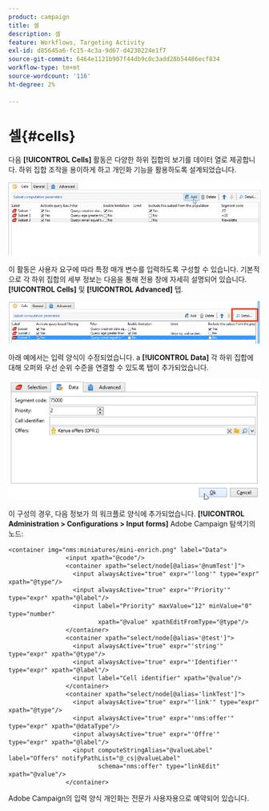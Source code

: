 ```yaml
---
product: campaign
title: 셀
description: 셀
feature: Workflows, Targeting Activity
exl-id: d85645a6-fc15-4c3a-9d67-d4230224e1f7
source-git-commit: 6464e1121b907f44db9c0c3add28b54486ecf834
workflow-type: tm+mt
source-wordcount: '116'
ht-degree: 2%

---
```


# 셀{#cells}

다음 **[!UICONTROL Cells]** 활동은 다양한 하위 집합의 보기를 데이터 열로 제공합니다. 하위 집합 조작을 용이하게 하고 개인화 기능을 활용하도록 설계되었습니다.

![](assets/wf_split_cells.png)

이 활동은 사용자 요구에 따라 특정 매개 변수를 입력하도록 구성할 수 있습니다. 기본적으로 각 하위 집합의 세부 정보는 다음을 통해 전용 창에 자세히 설명되어 있습니다. **[!UICONTROL Cells]** 및 **[!UICONTROL Advanced]** 탭.

![](assets/wf_split_cells_with_customization.png)

아래 예에서는 입력 양식이 수정되었습니다. a **[!UICONTROL Data]** 각 하위 집합에 대해 오퍼와 우선 순위 수준을 연결할 수 있도록 탭이 추가되었습니다.

![](assets/cells-activity-sample.png)

이 구성의 경우, 다음 정보가 의 워크플로 양식에 추가되었습니다. **[!UICONTROL Administration > Configurations > Input forms]** Adobe Campaign 탐색기의 노드:

```
<container img="nms:miniatures/mini-enrich.png" label="Data">
                <input xpath="@code"/>
                <container xpath="select/node[@alias='@numTest']">
                  <input alwaysActive="true" expr="'long'" type="expr" xpath="@type"/>
                  <input alwaysActive="true" expr="'Priority'" type="expr" xpath="@label"/>
                  <input label="Priority" maxValue="12" minValue="0" type="number"
                         xpath="@value" xpathEditFromType="@type"/>
                </container>
                <container xpath="select/node[@alias='@test']">
                  <input alwaysActive="true" expr="'string'" type="expr" xpath="@type"/>
                  <input alwaysActive="true" expr="'Identifier'" type="expr" xpath="@label"/>
                  <input label="Cell identifier" xpath="@value"/>
                </container>
                <container xpath="select/node[@alias='linkTest']">
                  <input alwaysActive="true" expr="'link'" type="expr" xpath="@type"/>
                  <input alwaysActive="true" expr="'nms:offer'" type="expr" xpath="@dataType"/>
                  <input alwaysActive="true" expr="'Offre'" type="expr" xpath="@label"/>
                  <input computeStringAlias="@valueLabel" label="Offers" notifyPathList="@_cs|@valueLabel"
                         schema="nms:offer" type="linkEdit" xpath="@value"/>
                </container>
```

Adobe Campaign의 입력 양식 개인화는 전문가 사용자용으로 예약되어 있습니다.